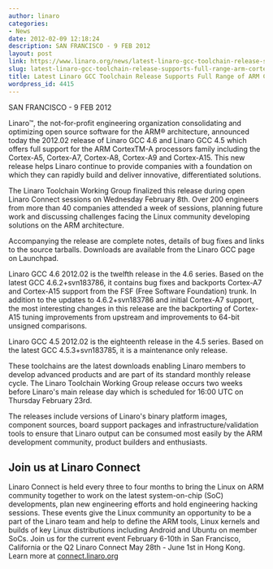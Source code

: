 ```yaml
---
author: linaro
categories:
- News
date: 2012-02-09 12:18:24
description: SAN FRANCISCO - 9 FEB 2012
layout: post
link: https://www.linaro.org/news/latest-linaro-gcc-toolchain-release-supports-full-range-arm-cortex-processors/
slug: latest-linaro-gcc-toolchain-release-supports-full-range-arm-cortex-processors
title: Latest Linaro GCC Toolchain Release Supports Full Range of ARM Cortex-A Processors
wordpress_id: 4415
---
```


SAN FRANCISCO - 9 FEB 2012

Linaro™, the not-for-profit engineering organization consolidating and optimizing open source software for the ARM® architecture, announced today the 2012.02 release of Linaro GCC 4.6 and Linaro GCC 4.5 which offers full support for the ARM CortexTM-A processors family including the Cortex-A5, Cortex-A7, Cortex-A8, Cortex-A9 and Cortex-A15. This new release helps Linaro continue to provide companies with a foundation on which they can rapidly build and deliver innovative, differentiated solutions.

The Linaro Toolchain Working Group finalized this release during open Linaro Connect sessions on Wednesday February 8th. Over 200 engineers from more than 40 companies attended a week of sessions, planning future work and discussing challenges facing the Linux community developing solutions on the ARM architecture.

Accompanying the release are complete notes, details of bug fixes and links to the source tarballs. Downloads are available from the Linaro GCC page on Launchpad.

Linaro GCC 4.6 2012.02 is the twelfth release in the 4.6 series. Based on the latest GCC 4.6.2+svn183786, it contains bug fixes and backports Cortex-A7 and Cortex-A15 support from the FSF (Free Software Foundation) trunk. In addition to the updates to 4.6.2+svn183786 and initial Cortex-A7 support, the most interesting changes in this release are the backporting of Cortex-A15 tuning improvements from upstream and improvements to 64-bit unsigned comparisons.

Linaro GCC 4.5 2012.02 is the eighteenth release in the 4.5 series. Based on the latest GCC 4.5.3+svn183785, it is a maintenance only release.

These toolchains are the latest downloads enabling Linaro members to develop advanced products and are part of its standard monthly release cycle. The Linaro Toolchain Working Group release occurs two weeks before Linaro's main release day which is scheduled for 16:00 UTC on Thursday February 23rd.

The releases include versions of Linaro's binary platform images, component sources, board support packages and infrastructure/validation tools to ensure that Linaro output can be consumed most easily by the ARM development community, product builders and enthusiasts.


## Join us at Linaro Connect


Linaro Connect is held every three to four months to bring the Linux on ARM community together to work on the latest system-on-chip (SoC) developments, plan new engineering efforts and hold engineering hacking sessions. These events give the Linux community an opportunity to be a part of the Linaro team and help to define the ARM tools, Linux kernels and builds of key Linux distributions including Android and Ubuntu on member SoCs. Join us for the current event February 6-10th in San Francisco, California or the Q2 Linaro Connect May 28th - June 1st in Hong Kong. Learn more at [connect.linaro.org](http://connect.linaro.org/)